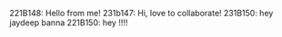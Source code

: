 221B148: Hello from me!
231b147: Hi, love to collaborate!
231B150: hey jaydeep banna
221B150: hey !!!!


